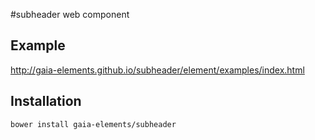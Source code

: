 #subheader web component

## Example

http://gaia-elements.github.io/subheader/element/examples/index.html

## Installation
```
bower install gaia-elements/subheader
```
